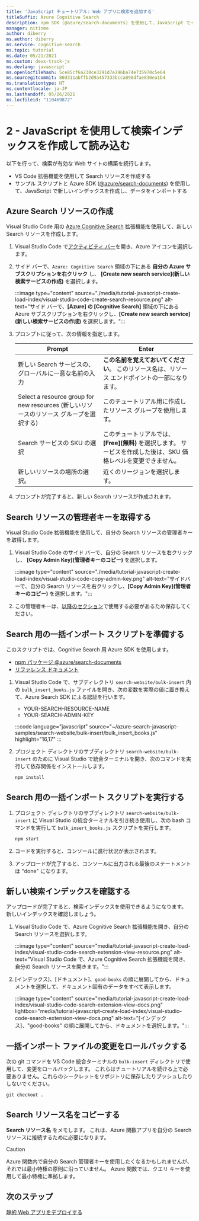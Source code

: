 ```yaml
---
title: 'JavaScript チュートリアル: Web アプリに検索を追加する'
titleSuffix: Azure Cognitive Search
description: npm SDK (@azure/search-documents) を使用して、JavaScript でインデックスを作成し、検索インデックスに CSV データをインポートします。
manager: nitinme
author: diberry
ms.author: diberry
ms.service: cognitive-search
ms.topic: tutorial
ms.date: 05/21/2021
ms.custom: devx-track-js
ms.devlang: javascript
ms.openlocfilehash: 5ce85cf6a238ce3291d7e296ba74e735970c5e64
ms.sourcegitcommit: 80d311abffb2d9a457333bcca898dfae830ea1b4
ms.translationtype: HT
ms.contentlocale: ja-JP
ms.lasthandoff: 05/26/2021
ms.locfileid: "110469872"
---
```

# <a name="2---create-and-load-search-index-with-javascript"></a>2 - JavaScript を使用して検索インデックスを作成して読み込む

以下を行って、検索が有効な Web サイトの構築を続行します。
* VS Code 拡張機能を使用して Search リソースを作成する
* サンプル スクリプトと Azure SDK ([@azure/search-documents](https://www.npmjs.com/package/@azure/search-documents)) を使用して、JavaScript で新しいインデックスを作成し、データをインポートする

## <a name="create-an-azure-search-resource"></a>Azure Search リソースの作成 

Visual Studio Code 用の [Azure Cognitive Search](https://marketplace.visualstudio.com/items?itemName=ms-azuretools.vscode-azurecognitivesearch) 拡張機能を使用して、新しい Search リソースを作成します。

1. Visual Studio Code で[アクティビティ バー](https://code.visualstudio.com/docs/getstarted/userinterface)を開き、Azure アイコンを選択します。 

1. サイド バーで、`Azure: Cognitive Search` 領域の下にある **自分の Azure サブスクリプションを右クリック** し、 **[Create new search service]\(新しい検索サービスの作成\)** を選択します。

    :::image type="content" source="./media/tutorial-javascript-create-load-index/visual-studio-code-create-search-resource.png" alt-text="サイド バーで、**[Azure] の [Cognitive Search]** 領域の下にある Azure サブスクリプションを右クリックし、**[Create new search service]\(新しい検索サービスの作成\)** を選択します。":::

1. プロンプトに従って、次の情報を指定します。

    |Prompt|Enter|
    |--|--|
    |新しい Search サービスの、グローバルに一意な名前の入力|**この名前を覚えておいてください**。 このリソース名は、リソース エンドポイントの一部になります。|
    |Select a resource group for new resources (新しいリソースのリソース グループを選択する)|このチュートリアル用に作成したリソース グループを使用します。|
    |Search サービスの SKU の選択|このチュートリアルでは、 **[Free]\(無料\)** を選択します。 サービスを作成した後は、SKU 価格レベルを変更できません。|
    |新しいリソースの場所の選択。|近くのリージョンを選択します。|

1. プロンプトが完了すると、新しい Search リソースが作成されます。 

## <a name="get-your-search-resource-admin-key"></a>Search リソースの管理者キーを取得する

Visual Studio Code 拡張機能を使用して、自分の Search リソースの管理者キーを取得します。 

1. Visual Studio Code のサイド バーで、自分の Search リソースを右クリックし、 **[Copy Admin Key]\(管理者キーのコピー\)** を選択します。

    :::image type="content" source="./media/tutorial-javascript-create-load-index/visual-studio-code-copy-admin-key.png" alt-text="サイドバーで、自分の Search リソースを右クリックし、**[Copy Admin Key]\(管理者キーのコピー\)** を選択します。":::

1. この管理者キーは、[以降のセクション](#prepare-the-bulk-import-script-for-search)で使用する必要があるため保存してください。 

## <a name="prepare-the-bulk-import-script-for-search"></a>Search 用の一括インポート スクリプトを準備する

このスクリプトでは、Cognitive Search 用 Azure SDK を使用します。

* [npm パッケージ @azure/search-documents](https://www.npmjs.com/package/@azure/search-documents)
* [リファレンス ドキュメント](/javascript/api/overview/azure/search-documents-readme)

1. Visual Studio Code で、サブディレクトリ `search-website/bulk-insert` 内の `bulk_insert_books.js` ファイルを開き、次の変数を実際の値に置き換えて、Azure Search SDK による認証を行います。

    * YOUR-SEARCH-RESOURCE-NAME
    * YOUR-SEARCH-ADMIN-KEY

    :::code language="javascript" source="~/azure-search-javascript-samples/search-website/bulk-insert/bulk_insert_books.js" highlight="16,17" :::

1. プロジェクト ディレクトリのサブディレクトリ `search-website/bulk-insert` のために Visual Studio で統合ターミナルを開き、次のコマンドを実行して依存関係をインストールします。 

    ```bash
    npm install 
    ```

## <a name="run-the-bulk-import-script-for-search"></a>Search 用の一括インポート スクリプトを実行する

1. プロジェクト ディレクトリのサブディレクトリ `search-website/bulk-insert` に Visual Studio の統合ターミナルを引き続き使用し、次の bash コマンドを実行して `bulk_insert_books.js` スクリプトを実行します。

    ```javascript
    npm start
    ```

1. コードを実行すると、コンソールに進行状況が表示されます。 
1. アップロードが完了すると、コンソールに出力される最後のステートメントは "done" になります。

## <a name="review-the-new-search-index"></a>新しい検索インデックスを確認する

アップロードが完了すると、検索インデックスを使用できるようになります。 新しいインデックスを確認しましょう。

1. Visual Studio Code で、Azure Cognitive Search 拡張機能を開き、自分の Search リソースを選択します。  

    :::image type="content" source="media/tutorial-javascript-create-load-index/visual-studio-code-search-extension-view-resource.png" alt-text="Visual Studio Code で、Azure Cognitive Search 拡張機能を開き、自分の Search リソースを開きます。":::

1. [インデックス]、[ドキュメント]、`good-books` の順に展開してから、ドキュメントを選択して、ドキュメント固有のデータをすべて表示します。
 
    :::image type="content" source="media/tutorial-javascript-create-load-index/visual-studio-code-search-extension-view-docs.png" lightbox="media/tutorial-javascript-create-load-index/visual-studio-code-search-extension-view-docs.png" alt-text="[インデックス]、&quot;good-books&quot; の順に展開してから、ドキュメントを選択します。":::

## <a name="rollback-bulk-import-file-changes"></a>一括インポート ファイルの変更をロールバックする

次の git コマンドを VS Code 統合ターミナルの `bulk-insert` ディレクトリで使用して、変更をロールバックします。 これらはチュートリアルを続ける上で必要ありません。これらのシークレットをリポジトリに保存したりプッシュしたりしないでください。 

```git
git checkout .
```

## <a name="copy-your-search-resource-name"></a>Search リソース名をコピーする

**Search リソース名** をメモします。 これは、Azure 関数アプリを自分の Search リソースに接続するために必要になります。 

> [!CAUTION]
> Azure 関数内で自分の Search 管理者キーを使用したくなるかもしれませんが、それでは最小特権の原則に沿っていません。 Azure 関数では、クエリ キーを使用して最小特権に準拠します。 

## <a name="next-steps"></a>次のステップ

[静的 Web アプリをデプロイする](tutorial-javascript-deploy-static-web-app.md)